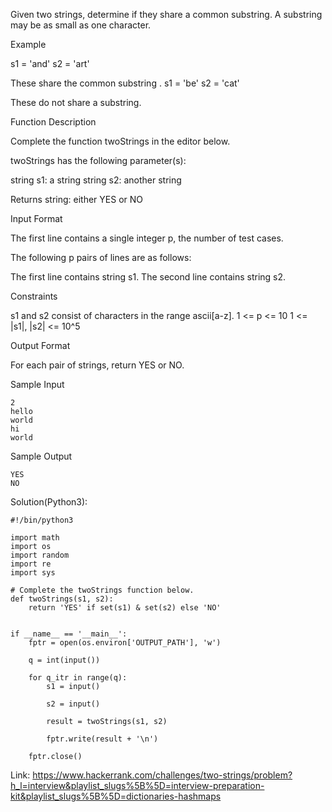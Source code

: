Given two strings, determine if they share a common substring. A substring may be as small as one character.

Example

s1 = 'and'
s2 = 'art'

These share the common substring .
s1 = 'be'
s2 = 'cat'

These do not share a substring.

Function Description

Complete the function twoStrings in the editor below.

twoStrings has the following parameter(s):

string s1: a string
string s2: another string

Returns
string: either YES or NO

Input Format

The first line contains a single integer p, the number of test cases.

The following p pairs of lines are as follows:

The first line contains string s1.
The second line contains string s2.

Constraints

s1 and s2 consist of characters in the range ascii[a-z].
1 <= p <= 10
1 <= |s1|, |s2| <= 10^5

Output Format

For each pair of strings, return YES or NO.

Sample Input
```
2
hello
world
hi
world
```
Sample Output
```
YES
NO
```

Solution(Python3):
```
#!/bin/python3

import math
import os
import random
import re
import sys

# Complete the twoStrings function below.
def twoStrings(s1, s2):
    return 'YES' if set(s1) & set(s2) else 'NO'
    

if __name__ == '__main__':
    fptr = open(os.environ['OUTPUT_PATH'], 'w')

    q = int(input())

    for q_itr in range(q):
        s1 = input()

        s2 = input()

        result = twoStrings(s1, s2)

        fptr.write(result + '\n')

    fptr.close()
```

Link: https://www.hackerrank.com/challenges/two-strings/problem?h_l=interview&playlist_slugs%5B%5D=interview-preparation-kit&playlist_slugs%5B%5D=dictionaries-hashmaps
